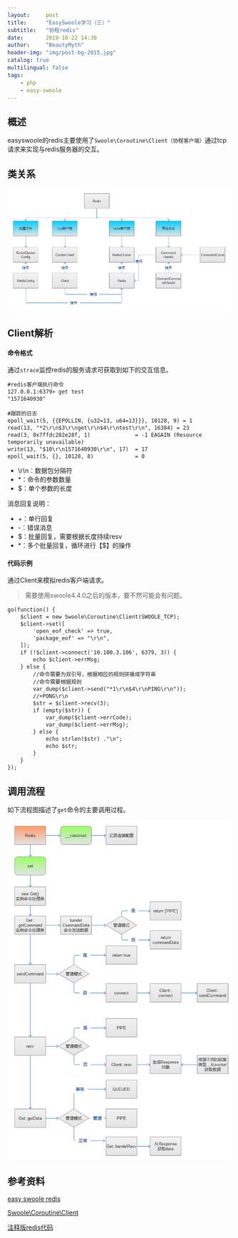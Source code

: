 ```yaml
---
layout:     post
title:      "EasySwoole学习（三）"
subtitle:   "协程redis"
date:       2019-10-22 14:30
author:     "BeautyMyth"
header-img: "img/post-bg-2015.jpg"
catalog: true
multilingual: false
tags:
    - php
    - easy-swoole
---
```


## 概述

<p>
easyswoole的redis主要使用了<code>Swoole\Coroutine\Client（协程客户端）</code>通过tcp请求来实现与redis服务器的交互。
</p>

## 类关系

![image](https://github.com/xuanxuan2016/xuanxuan2016.github.io/blob/master/img/2019-10-22-easyswoole-study-3/tu_1.png?raw=true)

## Client解析

#### 命令格式

<p>
通过<code>strace</code>监控redis的服务请求可获取到如下的交互信息。
</p>

```
#redis客户端执行命令
127.0.0.1:6379> get test
"1571640930"

#跟踪的日志
epoll_wait(5, {{EPOLLIN, {u32=13, u64=13}}}, 10128, 9) = 1
read(13, "*2\r\n$3\r\nget\r\n$4\r\ntest\r\n", 16384) = 23
read(3, 0x7ffdc282e28f, 1)              = -1 EAGAIN (Resource temporarily unavailable)
write(13, "$10\r\n1571640930\r\n", 17)  = 17
epoll_wait(5, {}, 10128, 8)             = 0
```

- \r\n：数据包分隔符
- *：命令的参数数量
- $：单个参数的长度

<p>
消息回复说明：
</p>

- +：单行回复
- -：错误消息
- $：批量回复，需要根据长度持续resv
- *：多个批量回复，循环进行【$】的操作

#### 代码示例

<p>
通过Client来模拟redis客户端请求。
</p>

>需要使用swoole4.4.0之后的版本，要不然可能会有问题。

```
go(function() {
    $client = new Swoole\Coroutine\Client(SWOOLE_TCP);
    $client->set([
        'open_eof_check' => true,
        'package_eof' => "\r\n",
    ]);
    if (!$client->connect('10.100.3.106', 6379, 3)) {
        echo $client->errMsg;
    } else {
        //命令需要为双引号，根据相应的规则拼接成字符串
        //命令需要根据规则
        var_dump($client->send("*1\r\n$4\r\nPING\r\n"));
        //+PONG\r\n
        $str = $client->recv(3);
        if (empty($str)) {
            var_dump($client->errCode);
            var_dump($client->errMsg);
        } else {
            echo strlen($str) ."\n";
            echo $str;
        }
    }
});
```

## 调用流程

<p>
如下流程图描述了<code>get</code>命令的主要调用过程。
</p>


![image](https://github.com/xuanxuan2016/xuanxuan2016.github.io/blob/master/img/2019-10-22-easyswoole-study-3/tu_2.png?raw=true)

## 参考资料

[easy swoole redis](http://www.easyswoole.com/Components/Redis/introduction.html)

[Swoole\Coroutine\Client](https://wiki.swoole.com/wiki/page/p-coroutine_client.html)

[注释版redis代码](https://github.com/xuanxuan2016/easyswoole1/tree/master/vendor/easyswoole/redis)